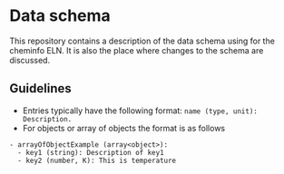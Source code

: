 # Data schema

This repository contains a description of the data schema using for the cheminfo ELN.
It is also the place where changes to the schema are discussed.

## Guidelines

- Entries typically have the following format: `name (type, unit): Description.`
- For objects or array of objects the format is as follows

```
- arrayOfObjectExample (array<object>):
  - key1 (string): Description of key1
  - key2 (number, K): This is temperature
```
